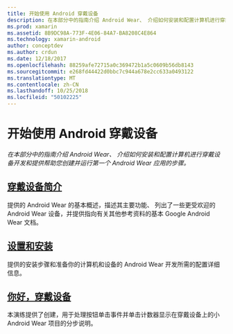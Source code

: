 ```yaml
---
title: 开始使用 Android 穿戴设备
description: 在本部分中的指南介绍 Android Wear、 介绍如何安装和配置计算机进行穿戴设备开发和提供帮助您创建并运行第一个 Android Wear 应用的步骤。
ms.prod: xamarin
ms.assetid: 8B9DC98A-773F-4E06-84A7-BA8208C4E864
ms.technology: xamarin-android
author: conceptdev
ms.author: crdun
ms.date: 12/18/2017
ms.openlocfilehash: 88259afe72715a0c369472b1a5c0609b56db8143
ms.sourcegitcommit: e268fd44422d0bbc7c944a678e2cc633a0493122
ms.translationtype: MT
ms.contentlocale: zh-CN
ms.lasthandoff: 10/25/2018
ms.locfileid: "50102225"
---
```

# <a name="get-started-with-android-wear"></a>开始使用 Android 穿戴设备

_在本部分中的指南介绍 Android Wear、 介绍如何安装和配置计算机进行穿戴设备开发和提供帮助您创建并运行第一个 Android Wear 应用的步骤。_

## <a name="introduction-to-wearandroidwearget-startedintro-to-wearmd"></a>[穿戴设备简介](~/android/wear/get-started/intro-to-wear.md)

提供的 Android Wear 的基本概述，描述其主要功能、 列出了一些更受欢迎的 Android Wear 设备，并提供指向有关其他参考资料的基本 Google Android Wear 文档。

## <a name="setup--installationandroidwearget-startedinstallationmd"></a>[设置和安装](~/android/wear/get-started/installation.md)

提供的安装步骤和准备你的计算机和设备的 Android Wear 开发所需的配置详细信息。

## <a name="hello-wearandroidwearget-startedhello-wearmd"></a>[你好，穿戴设备](~/android/wear/get-started/hello-wear.md)

本演练提供了创建，用于处理按钮单击事件并单击计数器显示在穿戴设备上的小 Android Wear 项目的分步说明。
